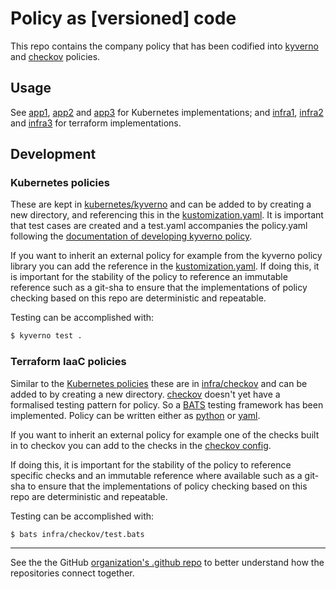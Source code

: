 # Policy as \[versioned\] code

This repo contains the company policy that has been codified into [kyverno](https://kyverno.io/) and [checkov](https://www.checkov.io/) policies.

## Usage

See [app1](https://github.com/policy-as-versioned-code/app1),
[app2](https://github.com/policy-as-versioned-code/app2) and 
[app3](https://github.com/policy-as-versioned-code/app3) for Kubernetes implementations; and [infra1](https://github.com/policy-as-versioned-code/infra1),
[infra2](https://github.com/policy-as-versioned-code/infra2) and 
[infra3](https://github.com/policy-as-versioned-code/infra3) for terraform implementations.

## Development

### Kubernetes policies

These are kept in [kubernetes/kyverno](./kubernetes/kyverno) and can be added to by creating a new directory, and referencing this in the [kustomization.yaml](./kubernetes/kyverno/kustomization.yaml). It is important that test cases are created and a test.yaml accompanies the policy.yaml following the [documentation of developing kyverno policy](https://kyverno.io/docs/kyverno-cli/#test).

If you want to inherit an external policy for example from the kyverno policy library you can add the reference in the [kustomization.yaml](./kubernetes/kyverno/kustomization.yaml). If doing this, it is important for the stability of the policy to reference an immutable reference such as a git-sha to ensure that the implementations of policy checking based on this repo are deterministic and repeatable.

Testing can be accomplished with:
```bash
$ kyverno test .
```

### Terraform IaaC policies

Similar to the [Kubernetes policies](#kubernetes-policies) these are in [infra/checkov](./infra/checkov/) and can be added to by creating a new directory. [checkov](https://checkov.io) doesn't yet have a formalised testing pattern for policy. So a [BATS](https://github.com/bats-core/bats-core) testing framework has been implemented. Policy can be written either as [python](https://www.checkov.io/3.Custom%20Policies/Python%20Custom%20Policies.html) or [yaml](https://www.checkov.io/3.Custom%20Policies/YAML%20Custom%20Policies.html).

If you want to inherit an external policy for example one of the checks built in to checkov you can add to the checks in the [checkov config](./infra/checkov/config.yaml).

If doing this, it is important for the stability of the policy to reference specific checks and an immutable reference where available such as a git-sha to ensure that the implementations of policy checking based on this repo are deterministic and repeatable.

Testing can be accomplished with:
```bash
$ bats infra/checkov/test.bats
```


---

See the the GitHub [organization's .github repo](https://github.com/policy-as-versioned-code/.github) to better understand how the repositories connect together.

